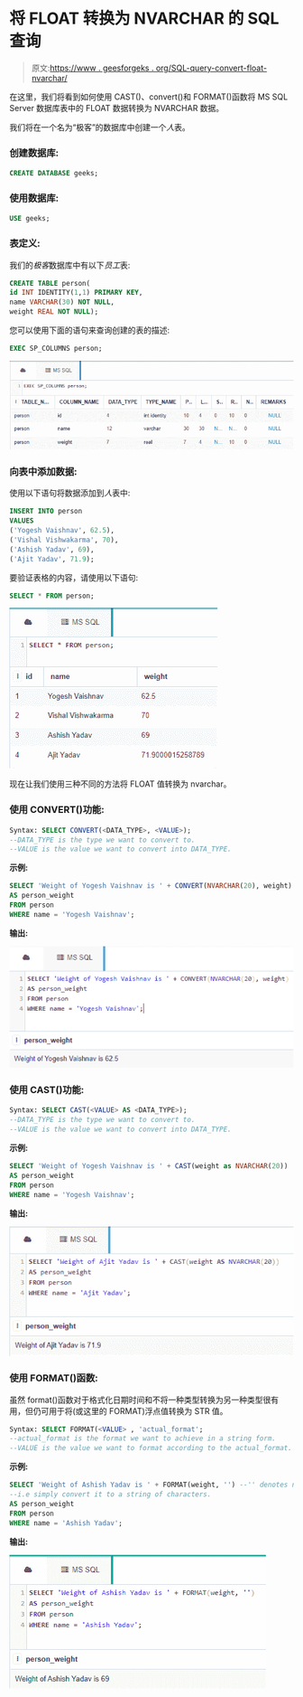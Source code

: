 # 将 FLOAT 转换为 NVARCHAR 的 SQL 查询

> 原文:[https://www . geesforgeks . org/SQL-query-convert-float-nvarchar/](https://www.geeksforgeeks.org/sql-query-to-convert-float-to-nvarchar/)

在这里，我们将看到如何使用 CAST()、convert()和 FORMAT()函数将 MS SQL Server 数据库表中的 FLOAT 数据转换为 NVARCHAR 数据。

我们将在一个名为“极客”的数据库中创建一个*人*表。

### **创建数据库:**

```sql
CREATE DATABASE geeks;
```

### **使用数据库:**

```sql
USE geeks;
```

### **表定义:**

我们的*极客*数据库中有以下*员工*表:

```sql
CREATE TABLE person(
id INT IDENTITY(1,1) PRIMARY KEY,
name VARCHAR(30) NOT NULL,
weight REAL NOT NULL);
```

您可以使用下面的语句来查询创建的表的描述:

```sql
EXEC SP_COLUMNS person;
```

![](img/767e770ae9c811679e538e719a52a24f.png)

### **向表中添加数据:**

使用以下语句将数据添加到*人*表中:

```sql
INSERT INTO person
VALUES
('Yogesh Vaishnav', 62.5),
('Vishal Vishwakarma', 70),
('Ashish Yadav', 69),
('Ajit Yadav', 71.9);
```

要验证表格的内容，请使用以下语句:

```sql
SELECT * FROM person;
```

![](img/2f07d7a6d67a83697f4f0001d4117ae3.png)

现在让我们使用三种不同的方法将 FLOAT 值转换为 nvarchar。

### **使用 CONVERT()功能:**

```sql
Syntax: SELECT CONVERT(<DATA_TYPE>, <VALUE>);
--DATA_TYPE is the type we want to convert to.
--VALUE is the value we want to convert into DATA_TYPE.
```

**示例:**

```sql
SELECT 'Weight of Yogesh Vaishnav is ' + CONVERT(NVARCHAR(20), weight) 
AS person_weight
FROM person
WHERE name = 'Yogesh Vaishnav';
```

**输出:**

![](img/68cd31f3820c84dd943e7fee8ecb7156.png)

### **使用 CAST()功能:**

```sql
Syntax: SELECT CAST(<VALUE> AS <DATA_TYPE>);
--DATA_TYPE is the type we want to convert to.
--VALUE is the value we want to convert into DATA_TYPE.
```

**示例:**

```sql
SELECT 'Weight of Yogesh Vaishnav is ' + CAST(weight as NVARCHAR(20)) 
AS person_weight
FROM person
WHERE name = 'Yogesh Vaishnav';
```

**输出:**

![](img/6e4e7386c3ef6a9ad0435af64b272a93.png)

### **使用 FORMAT()函数:**

虽然 format()函数对于格式化日期时间和不将一种类型转换为另一种类型很有用，但仍可用于将(或这里的 FORMAT)浮点值转换为 STR 值。

```sql
Syntax: SELECT FORMAT(<VALUE> , 'actual_format';
--actual_format is the format we want to achieve in a string form.
--VALUE is the value we want to format according to the actual_format.
```

**示例:**

```sql
SELECT 'Weight of Ashish Yadav is ' + FORMAT(weight, '') --'' denotes no formating
--i.e simply convert it to a string of characters.
AS person_weight
FROM person
WHERE name = 'Ashish Yadav';
```

**输出:**

![](img/0ca1733a93e44dd23e4c61164d86cbae.png)